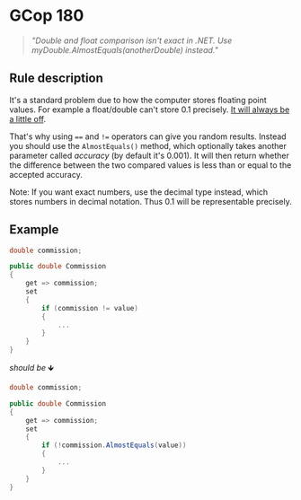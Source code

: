 ﻿# GCop 180

> *"Double and float comparison isn't exact in .NET. Use myDouble.AlmostEquals(anotherDouble) instead."*

## Rule description

It's a standard problem due to how the computer stores floating point values. For example a float/double can't store 0.1 precisely. [It will always be a little off](https://stackoverflow.com/questions/1398753/comparing-double-values-in-c-sharp). 

That's why using `==` and `!=` operators can give you random results. Instead you should use the `AlmostEquals()` method, which optionally takes another parameter called *accuracy* (by default it's 0.001). It will then return whether the difference between the two compared values is less than or equal to the accepted accuracy.

Note: If you want exact numbers, use the decimal type instead, which stores numbers in decimal notation. Thus 0.1 will be representable precisely.

## Example

```csharp
double commission;

public double Commission
{
    get => commission;    
    set
    {
    	if (commission != value)
    	{
            ...
    	}
    }
}
```

*should be* 🡻

```csharp
double commission;

public double Commission
{
    get => commission;    
    set
    {
    	if (!commission.AlmostEquals(value))
    	{
            ...
    	}
    }
}
```